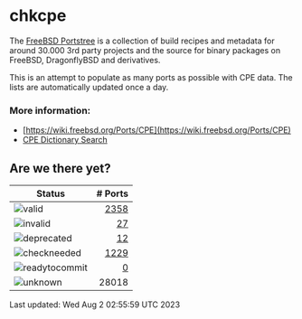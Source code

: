 # chkcpe

The [FreeBSD Portstree](https://cgit.freebsd.org/ports) is a collection of build recipes
and metadata for around 30.000 3rd party projects and the source for binary packages on
FreeBSD, DragonflyBSD and derivatives.

This is an attempt to populate as many ports as possible with CPE data. The lists are
automatically updated once a day.

### More information:
* [https://wiki.freebsd.org/Ports/CPE](https://wiki.freebsd.org/Ports/CPE)
* [CPE Dictionary Search](http://web.nvd.nist.gov/view/cpe/search)


## Are we there yet?

| Status                                                              | # Ports                                                                |
| --------------------------------------------------------------------| ---------------------------------------------------------------------: |
| ![valid](https://img.shields.io/badge/valid-brightgreen)            | [2358](https://github.com/decke/chkcpe/wiki/valid)                 |
| ![invalid](https://img.shields.io/badge/invalid-red)                | [27](https://github.com/decke/chkcpe/wiki/invalid)             |
| ![deprecated](https://img.shields.io/badge/deprecated-red)          | [12](https://github.com/decke/chkcpe/wiki/deprecated)       |
| ![checkneeded](https://img.shields.io/badge/checkneeded-orange)     | [1229](https://github.com/decke/chkcpe/wiki/checkneeded)     |
| ![readytocommit](https://img.shields.io/badge/readytocommit-orange) | [0](https://github.com/decke/chkcpe/wiki/readytocommit) |
| ![unknown](https://img.shields.io/badge/unknown-grey)               | 28018 | |

Last updated: Wed Aug  2 02:55:59 UTC 2023
